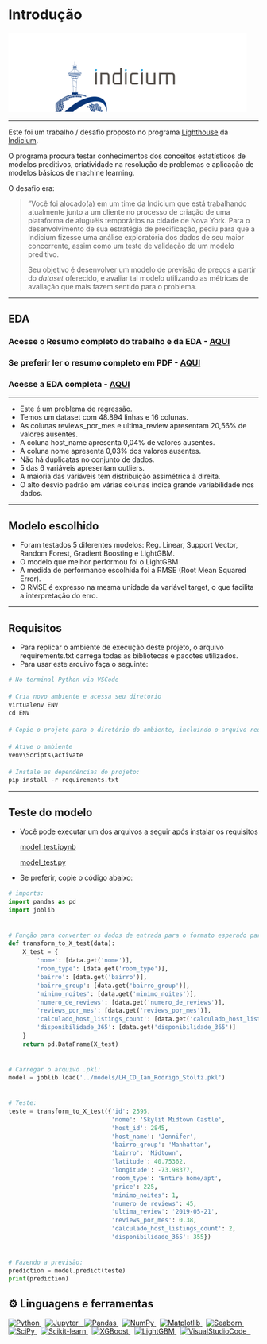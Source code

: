 # Introdução

<img src="imagens/Capa Indicium Final.png" alt="Capa com a logo da Indicium" width="480"/>

---

Este foi um trabalho / desafio proposto no programa [Lighthouse](https://www.indicium.tech/pt-br/sobre-nos/carreiras/programa-lighthouse) da [Indicium](https://www.indicium.tech/pt-br).

O programa procura testar conhecimentos dos conceitos estatísticos de modelos preditivos, criatividade na resolução de problemas e aplicação de modelos básicos de machine learning. 

O desafio era:

> ”Você foi alocado(a) em um time da Indicium que está trabalhando atualmente junto a um cliente no processo de criação de uma plataforma de aluguéis temporários na cidade de Nova York. Para o desenvolvimento de sua estratégia de precificação, pediu para que a Indicium fizesse uma análise exploratória dos dados de seu maior concorrente, assim como um teste de validação de um modelo preditivo.
> 
> 
> Seu objetivo é desenvolver um modelo de previsão de preços a partir do *dataset* oferecido, e avaliar tal modelo utilizando as métricas de avaliação que mais fazem sentido para o problema.
> 

---

## EDA

### Acesse o Resumo completo do trabalho e da EDA - [AQUI](https://ian-stoltz.notion.site/Desafio-Cientista-de-Dados-18abf21697fa80628056ed85320414f7?pvs=4)

### Se preferir ler o resumo completo em PDF - [AQUI](https://github.com/IanStoltz/LH_CD_Ian_Rodrigo_Stoltz/blob/main/notebooks/Desafio%20Indicium.pdf)

### Acesse a EDA completa - [AQUI](https://github.com/IanStoltz/LH_CD_Ian_Rodrigo_Stoltz/blob/main/notebooks/EDA.ipynb)

---
- Este é um problema de regressão.
- Temos um dataset com 48.894 linhas e 16 colunas.
- As colunas reviews_por_mes e ultima_review apresentam 20,56% de valores ausentes.
- A coluna host_name apresenta 0,04% de valores ausentes.
- A coluna nome apresenta 0,03% dos valores ausentes.
- Não há duplicatas no conjunto de dados.
- 5 das 6 variáveis apresentam outliers.
- A maioria das variáveis tem distribuição assimétrica à direita.
- O alto desvio padrão em várias colunas indica grande variabilidade nos dados.

---

## Modelo escolhido

- Foram testados 5 diferentes modelos: Reg. Linear, Support Vector, Random Forest, Gradient Boosting e LightGBM.
- O modelo que melhor performou foi o LightGBM
- A medida de performance escolhida foi a RMSE (Root Mean Squared Error).
- O RMSE é expresso na mesma unidade da variável target, o que facilita a interpretação do erro.

---

## Requisitos

- Para replicar o ambiente de execução deste projeto, o arquivo requirements.txt carrega todas as bibliotecas e pacotes utilizados.
- Para usar este arquivo faça o seguinte:
```py
# No terminal Python via VSCode

# Cria novo ambiente e acessa seu diretorio
virtualenv ENV
cd ENV

# Copie o projeto para o diretório do ambiente, incluindo o arquivo requirements.txt

# Ative o ambiente
venv\Scripts\activate

# Instale as dependências do projeto:
pip install -r requirements.txt
```
---

## Teste do modelo

- Você pode executar um dos arquivos a seguir após instalar os requisitos

    [model_test.ipynb](https://github.com/IanStoltz/LH_CD_Ian_Rodrigo_Stoltz/blob/main/arquivos%20de%20teste/model_test.ipynb)


    [model_test.py](https://github.com/IanStoltz/LH_CD_Ian_Rodrigo_Stoltz/blob/main/arquivos%20de%20teste/model_test.py)

- Se preferir, copie o código abaixo:

```py
# imports:
import pandas as pd
import joblib


# Função para converter os dados de entrada para o formato esperado para teste:
def transform_to_X_test(data):
    X_test = {
        'nome': [data.get('nome')],
        'room_type': [data.get('room_type')],
        'bairro': [data.get('bairro')],
        'bairro_group': [data.get('bairro_group')],
        'minimo_noites': [data.get('minimo_noites')],
        'numero_de_reviews': [data.get('numero_de_reviews')],
        'reviews_por_mes': [data.get('reviews_por_mes')],
        'calculado_host_listings_count': [data.get('calculado_host_listings_count')],
        'disponibilidade_365': [data.get('disponibilidade_365')]
    }
    return pd.DataFrame(X_test)


# Carregar o arquivo .pkl:
model = joblib.load('../models/LH_CD_Ian_Rodrigo_Stoltz.pkl')


# Teste:
teste = transform_to_X_test({'id': 2595,
                             'nome': 'Skylit Midtown Castle',
                             'host_id': 2845,
                             'host_name': 'Jennifer',
                             'bairro_group': 'Manhattan',
                             'bairro': 'Midtown',
                             'latitude': 40.75362,
                             'longitude': -73.98377,
                             'room_type': 'Entire home/apt',
                             'price': 225,
                             'minimo_noites': 1,
                             'numero_de_reviews': 45,
                             'ultima_review': '2019-05-21',
                             'reviews_por_mes': 0.38,
                             'calculado_host_listings_count': 2,
                             'disponibilidade_365': 355})


# Fazendo a previsão:
prediction = model.predict(teste)
print(prediction)
```

## <h2 align="left"> ⚙️ Linguagens e ferramentas </h3>


<p align="left">
 <a href="https://www.python.org" target="_blank" rel="noreferrer"> 
  <img src="https://cdn.jsdelivr.net/gh/devicons/devicon/icons/python/python-original.svg" alt="Python" width="40" height="40"/> </a> &nbsp;
 <a href="https://pandas.pydata.org/" target="_blank" rel="noreferrer">
 <a href="https://jupyter.org/" target="_blank" rel="noreferrer">
  <img src="https://cdn.jsdelivr.net/gh/devicons/devicon/icons/jupyter/jupyter-original-wordmark.svg" alt="Jupyter" width="40" height="40"/> &nbsp; 
  <img src="https://cdn.jsdelivr.net/gh/devicons/devicon/icons/pandas/pandas-original.svg" alt="Pandas" width="40" height="40"/> </a> &nbsp;
 <a href="https://numpy.org/" target="_blank" rel="noreferrer"> 
  <img src="https://cdn.jsdelivr.net/gh/devicons/devicon/icons/numpy/numpy-original.svg" alt="NumPy" width="40" height="40"/> </a> &nbsp;
 <a href="https://matplotlib.org/" target="_blank" rel="noreferrer">
  <img src="https://upload.wikimedia.org/wikipedia/commons/archive/0/01/20150219130407%21Created_with_Matplotlib-logo.svg" alt="Matplotlib" width="40" height="40"/> </a> &nbsp;
   <a href="https://seaborn.pydata.org/" target="_blank" rel="noreferrer">
  <img src="https://seaborn.pydata.org/_images/logo-mark-lightbg.svg" alt="Seaborn" width="40" height="40"/> </a> &nbsp;
     <a href="https://scipy.org/" target="_blank" rel="noreferrer">
  <img src="https://upload.wikimedia.org/wikipedia/commons/thumb/b/b2/SCIPY_2.svg/1200px-SCIPY_2.svg.png" alt="SciPy" width="40" height="40"/> </a> &nbsp;
   <a href="https://scikit-learn.org/stable/" target="_blank" rel="noreferrer">
  <img src="https://ianstoltz.github.io/Portfolio/images/skl.png" alt="Scikit-learn" width="40" height="40"/> </a> &nbsp;
    <a href="https://xgboost.readthedocs.io/en/stable/#" target="_blank" rel="noreferrer">
  <img src="https://cdn.prod.website-files.com/65264f6bf54e751c3a776db1/66d8691e2943609aef09f8ee_xgboost.png" alt="XGBoost" width="40" height="40"/> </a> &nbsp;
    <a href="https://lightgbm.readthedocs.io/en/stable/" target="_blank" rel="noreferrer">
  <img src="https://seeklogo.com/images/L/lightgbm-logo-177B8D9AAD-seeklogo.com.png" alt="LightGBM" width="40" height="40"/> </a> &nbsp;
 <a href="https://code.visualstudio.com/" target="_blank" rel="noreferrer">
  <img src="https://upload.wikimedia.org/wikipedia/commons/thumb/9/9a/Visual_Studio_Code_1.35_icon.svg/2048px-Visual_Studio_Code_1.35_icon.svg.png" alt="VisualStudioCode" width="35" height="35" /> &nbsp;
 <a href="https://www.anaconda.com/" target="_blank" rel="noreferrer">